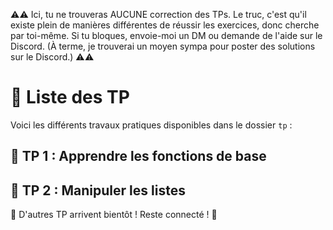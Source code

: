 ⚠️⚠️ Ici, tu ne trouveras AUCUNE correction des TPs. Le truc, c'est qu'il existe plein de manières différentes de réussir les exercices, donc cherche par toi-même. Si tu bloques, envoie-moi un DM ou demande de l'aide sur le Discord. (À terme, je trouverai un moyen sympa pour poster des solutions sur le Discord.) ⚠️⚠️
# 📂 Liste des TP

Voici les différents travaux pratiques disponibles dans le dossier `tp` :

## 🔹 TP 1 : Apprendre les fonctions de base

## 🔹 TP 2 : Manipuler les listes

📌 D'autres TP arrivent bientôt ! Reste connecté ! 🚀
